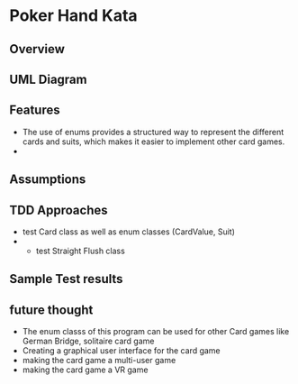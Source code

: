 # Poker Hand Kata

## Overview

## UML Diagram
## Features
- The use of enums provides a structured way to represent the different cards and suits, which makes it easier to implement other card games.
- 

## Assumptions


## TDD Approaches

- test Card class as well as enum classes (CardValue, Suit)
- - test Straight Flush class


## Sample Test results


## future thought
- The enum classs of this program can be used for other Card games like German Bridge, solitaire card game
- Creating a graphical user interface for the card game
- making the card game a multi-user game
- making the card game a VR game
